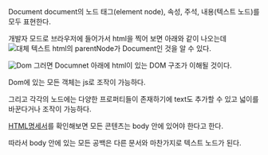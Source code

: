 Document
document의 노드
태그(element node), 속성, 주석, 내용(텍스트 노드)를 모두 표현한다.

개발자 모드로 브라우저에 들어가서 html을 찍어 보면 아래와 같이 나오는데
![대체 텍스트](/yeaseul7.github.io/public/images/gdscImg.png)
html의 parentNode가 Document인 것을 알 수 있다.

![Dom](https://www.w3schools.com/js/pic_htmltree.gif)
그러면 Documnet 아래에 html이 있는 DOM 구조가 이해될 것이다.

Dom에 있는 모든 객체는 js로 조작이 가능하다.

그리고 각각의 노드에는 다양한 프로퍼티들이 존재하기에 text도 추가할 수 있고 넓이를 바꾼다거나 조작이 가능하다.

[HTML명세서](https://html.spec.whatwg.org/#introduction)를 확인해보면 모든 콘텐츠는 body 안에 있어야 한다고 한다.

따라서 body 안에 있는 모든 공백은 다른 문서와 마찬가지로 텍스트 노드가 된다.
